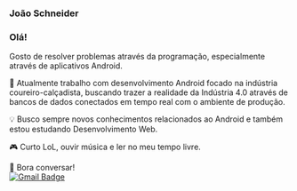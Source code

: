 ### João Schneider

### Olá!

Gosto de resolver problemas através da programação, especialmente através de aplicativos Android. 

👔 Atualmente trabalho com desenvolvimento Android focado na indústria coureiro-calçadista, buscando trazer a realidade da Indústria 4.0 através de bancos de dados conectados em tempo real com o ambiente de produção.

💡 Busco sempre novos conhecimentos relacionados ao Android e também estou estudando Desenvolvimento Web.

🎮 Curto LoL, ouvir música e ler no meu tempo livre.

📧 Bora conversar! <br>[![Gmail Badge](https://img.shields.io/badge/-jp1007.dev@gmail.com-c14438?style=flat-square&logo=Gmail&logoColor=white&link=mailto:jp1007.dev@gmail.com)](mailto:jp1007.dev@gmail.com)
<!--
**joaoschneider/joaoschneider** is a ✨ _special_ ✨ repository because its `README.md` (this file) appears on your GitHub profile.

Here are some ideas to get you started:

- 🔭 I’m currently working on ...
- 🌱 I’m currently learning ...
- 👯 I’m looking to collaborate on ...
- 🤔 I’m looking for help with ...
- 💬 Ask me about ...
- 📫 How to reach me: ...
- 😄 Pronouns: ...
- ⚡ Fun fact: ...
-->
